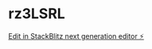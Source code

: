 # rz3LSRL

[Edit in StackBlitz next generation editor ⚡️](https://stackblitz.com/~/github.com/atkt1/rz3LSRL)